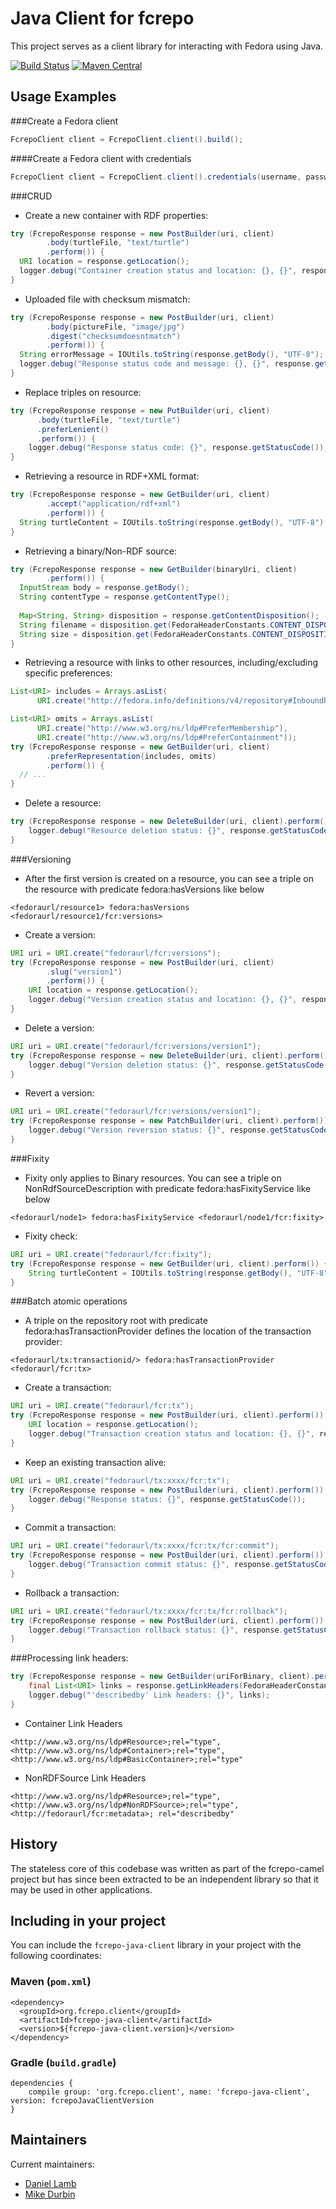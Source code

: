 Java Client for fcrepo
=======================

This project serves as a client library for interacting with Fedora 
using Java.

[![Build Status](https://travis-ci.org/fcrepo-exts/fcrepo-java-client.png?branch=master)](https://travis-ci.org/fcrepo-exts/fcrepo-java-client)
[![Maven Central](https://maven-badges.herokuapp.com/maven-central/org.fcrepo.client/fcrepo-java-client/badge.svg)](https://maven-badges.herokuapp.com/maven-central/org.fcrepo.client/fcrepo-java-client/)

Usage Examples
--------------

###Create a Fedora client
```java
FcrepoClient client = FcrepoClient.client().build();
```

####Create a Fedora client with credentials
```java
FcrepoClient client = FcrepoClient.client().credentials(username, password).build();
```

###CRUD
* Create a new container with RDF properties:
```java
try (FcrepoResponse response = new PostBuilder(uri, client)
        .body(turtleFile, "text/turtle")
        .perform()) {
  URI location = response.getLocation();
  logger.debug("Container creation status and location: {}, {}", response.getStatusCode(), location);
}
```

* Uploaded file with checksum mismatch:
```java
try (FcrepoResponse response = new PostBuilder(uri, client)
        .body(pictureFile, "image/jpg")
        .digest("checksumdoesntmatch")
        .perform()) {
  String errorMessage = IOUtils.toString(response.getBody(), "UTF-8");
  logger.debug("Response status code and message: {}, {}", response.getStatusCode(), errorMessage);
}
```

* Replace triples on resource:
```java
try (FcrepoResponse response = new PutBuilder(uri, client)
      .body(turtleFile, "text/turtle")
      .preferLenient()
      .perform()) {
    logger.debug("Response status code: {}", response.getStatusCode());
}
```

* Retrieving a resource in RDF+XML format:
```java
try (FcrepoResponse response = new GetBuilder(uri, client)
        .accept("application/rdf+xml")
        .perform()) {
  String turtleContent = IOUtils.toString(response.getBody(), "UTF-8");
}
```

* Retrieving a binary/Non-RDF source:
```java
try (FcrepoResponse response = new GetBuilder(binaryUri, client)
        .perform()) {
  InputStream body = response.getBody();
  String contentType = response.getContentType();
  
  Map<String, String> disposition = response.getContentDisposition();
  String filename = disposition.get(FedoraHeaderConstants.CONTENT_DISPOSITION_FILENAME);
  String size = disposition.get(FedoraHeaderConstants.CONTENT_DISPOSITION_SIZE);
}
```

* Retrieving a resource with links to other resources, including/excluding specific preferences:
```java
List<URI> includes = Arrays.asList(
      URI.create("http://fedora.info/definitions/v4/repository#InboundReferences"));

List<URI> omits = Arrays.asList(
      URI.create("http://www.w3.org/ns/ldp#PreferMembership"),
      URI.create("http://www.w3.org/ns/ldp#PreferContainment"));
try (FcrepoResponse response = new GetBuilder(uri, client)
        .preferRepresentation(includes, omits)
        .perform()) {
  // ...
}
```

* Delete a resource:
```java
try (FcrepoResponse response = new DeleteBuilder(uri, client).perform()) {
    logger.debug("Resource deletion status: {}", response.getStatusCode());
}
```

###Versioning
* After the first version is created on a resource, you can see a triple on the resource with predicate fedora:hasVersions like below
```
<fedoraurl/resource1> fedora:hasVersions <fedoraurl/resource1/fcr:versions>
```

* Create a version:
```java
URI uri = URI.create("fedoraurl/fcr:versions");
try (FcrepoResponse response = new PostBuilder(uri, client)
        .slug("version1")
        .perform()) {
    URI location = response.getLocation();
    logger.debug("Version creation status and location: {}, {}", response.getStatusCode(), location);
}
```

* Delete a version:
```java
URI uri = URI.create("fedoraurl/fcr:versions/version1");
try (FcrepoResponse response = new DeleteBuilder(uri, client).perform()) {
    logger.debug("Version deletion status: {}", response.getStatusCode());
}
```

* Revert a version:
```java
URI uri = URI.create("fedoraurl/fcr:versions/version1");
try (FcrepoResponse response = new PatchBuilder(uri, client).perform()) {
    logger.debug("Version reversion status: {}", response.getStatusCode());
}
```

###Fixity
* Fixity only applies to Binary resources. You can see a triple on NonRdfSourceDescription with predicate fedora:hasFixityService like below
```
<fedoraurl/node1> fedora:hasFixityService <fedoraurl/node1/fcr:fixity>
```

* Fixity check:
```java
URI uri = URI.create("fedoraurl/fcr:fixity");
try (FcrepoResponse response = new GetBuilder(uri, client).perform()) {
    String turtleContent = IOUtils.toString(response.getBody(), "UTF-8");
}
```

###Batch atomic operations
* A triple on the repository root with predicate fedora:hasTransactionProvider defines the location of the transaction provider:
```
<fedoraurl/tx:transactionid/> fedora:hasTransactionProvider <fedoraurl/fcr:tx>
```

* Create a transaction:
```java
URI uri = URI.create("fedoraurl/fcr:tx");
try (FcrepoResponse response = new PostBuilder(uri, client).perform()) {
    URI location = response.getLocation();
    logger.debug("Transaction creation status and location: {}, {}", response.getStatusCode(), location);
}
```

* Keep an existing transaction alive:
```java
URI uri = URI.create("fedoraurl/tx:xxxx/fcr:tx");
try (FcrepoResponse response = new PostBuilder(uri, client).perform()) {
    logger.debug("Response status: {}", response.getStatusCode());
}
```

* Commit a transaction:
```java
URI uri = URI.create("fedoraurl/tx:xxxx/fcr:tx/fcr:commit");
try (FcrepoResponse response = new PostBuilder(uri, client).perform()) {
    logger.debug("Transaction commit status: {}", response.getStatusCode());
}
```

* Rollback a transaction:
```java
URI uri = URI.create("fedoraurl/tx:xxxx/fcr:tx/fcr:rollback");
try (FcrepoResponse response = new PostBuilder(uri, client).perform()) {
    logger.debug("Transaction rollback status: {}", response.getStatusCode());
}
```

###Processing link headers:
```java
try (FcrepoResponse response = new GetBuilder(uriForBinary, client).perform()) {
    final List<URI> links = response.getLinkHeaders(FedoraHeaderConstants.DESCRIBED_BY);
    logger.debug("'describedby' Link headers: {}", links);
}
```

* Container Link Headers
```
<http://www.w3.org/ns/ldp#Resource>;rel="type",
<http://www.w3.org/ns/ldp#Container>;rel="type",
<http://www.w3.org/ns/ldp#BasicContainer>;rel="type"
```

* NonRDFSource Link Headers
```
<http://www.w3.org/ns/ldp#Resource>;rel="type",
<http://www.w3.org/ns/ldp#NonRDFSource>;rel="type",
<http://fedoraurl/fcr:metadata>; rel="describedby"

```

History
-------

The stateless core of this codebase was written as part of the 
fcrepo-camel project but has since been extracted to be an independent
library so that it may be used in other applications.

Including in your project
-------------------------

You can include the `fcrepo-java-client` library in your project with the following coordinates:

### Maven (`pom.xml`)

```
<dependency>
  <groupId>org.fcrepo.client</groupId>
  <artifactId>fcrepo-java-client</artifactId>
  <version>${fcrepo-java-client.version}</version>
</dependency>
```

### Gradle (`build.gradle`)

```
dependencies {
    compile group: 'org.fcrepo.client', name: 'fcrepo-java-client', version: fcrepoJavaClientVersion
}
```

Maintainers
-----------

Current maintainers:
* [Daniel Lamb](https://github.com/dannylamb)
* [Mike Durbin](https://github.com/mikedurbin)

